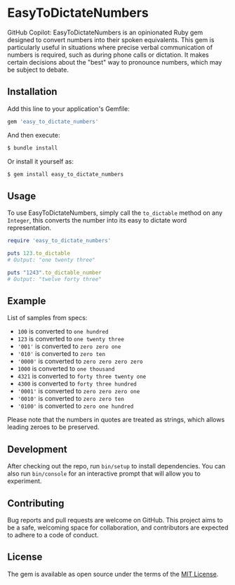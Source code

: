 # EasyToDictateNumbers

GitHub Copilot: EasyToDictateNumbers is an opinionated Ruby gem designed to convert numbers into their spoken equivalents. This gem is particularly useful in situations where precise verbal communication of numbers is required, such as during phone calls or dictation. It makes certain decisions about the "best" way to pronounce numbers, which may be subject to debate.

## Installation

Add this line to your application's Gemfile:

```ruby
gem 'easy_to_dictate_numbers'
```

And then execute:

```bash
$ bundle install
```

Or install it yourself as:

```bash
$ gem install easy_to_dictate_numbers
```

## Usage

To use EasyToDictateNumbers, simply call the `to_dictable` method on any `Integer`, this converts the number into its easy to dictate word representation.

```ruby
require 'easy_to_dictate_numbers'

puts 123.to_dictable
# Output: "one twenty three"

puts "1243".to_dictable_number
# Output: "twelve forty three"
```

## Example
List of samples from specs:

- `100` is converted to `one hundred`
- `123` is converted to `one twenty three`
- `'001'` is converted to `zero zero one`
- `'010'` is converted to `zero ten`
- `'0000'` is converted to `zero zero zero zero`
- `1000` is converted to `one thousand`
- `4321` is converted to `forty three twenty one`
- `4300` is converted to `forty three hundred`
- `'0001'` is converted to `zero zero zero one`
- `'0010'` is converted to `zero zero ten`
- `'0100'` is converted to `zero one hundred`

Please note that the numbers in quotes are treated as strings, which allows leading zeroes to be preserved.

## Development

After checking out the repo, run `bin/setup` to install dependencies. You can also run `bin/console` for an interactive prompt that will allow you to experiment.

## Contributing

Bug reports and pull requests are welcome on GitHub. This project aims to be a safe, welcoming space for collaboration, and contributors are expected to adhere to a code of conduct.

## License

The gem is available as open source under the terms of the [MIT License](https://opensource.org/licenses/MIT).
